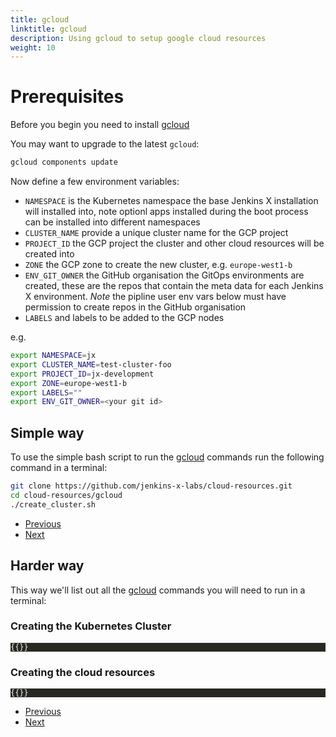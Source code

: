 ```yaml
---
title: gcloud
linktitle: gcloud
description: Using gcloud to setup google cloud resources
weight: 10
---
```




# Prerequisites

Before you begin you need to install [gcloud](https://cloud.google.com/sdk/gcloud)

You may want to upgrade to the latest `gcloud`:

```bash
gcloud components update
```

Now define a few environment variables:

- `NAMESPACE` is the Kubernetes namespace the base Jenkins X installation will installed into, note optionl apps installed during the boot process can be installed into different namespaces
- `CLUSTER_NAME` provide a unique cluster name for the GCP project
- `PROJECT_ID` the GCP project the cluster and other cloud resources will be created into
- `ZONE` the GCP zone to create the new cluster, e.g. `europe-west1-b`
- `ENV_GIT_OWNER` the GitHub organisation the GitOps environments are created, these are the repos that contain the meta data for each Jenkins X environment.  _Note_ the pipline user env vars below must have permission to create repos in the GitHub organisation
- `LABELS` and labels to be added to the GCP nodes

e.g.

```bash
export NAMESPACE=jx
export CLUSTER_NAME=test-cluster-foo
export PROJECT_ID=jx-development
export ZONE=europe-west1-b
export LABELS=""
export ENV_GIT_OWNER=<your git id>
```

## Simple way

To use the simple bash script to run the [gcloud](https://cloud.google.com/sdk/gcloud) commands run the following command in a terminal:


```bash
git clone https://github.com/jenkins-x-labs/cloud-resources.git
cd cloud-resources/gcloud
./create_cluster.sh
```

<nav>
  <ul class="pagination">
    <li class="page-item"><a class="page-link" href="../">Previous</a></li>
    <li class="page-item"><a class="page-link" href="../../repository">Next</a></li>
  </ul>
</nav>

## Harder way

This way we'll list out all the [gcloud](https://cloud.google.com/sdk/gcloud) commands you will need to run in a terminal:

### Creating the Kubernetes Cluster

<div class="highlight">
<pre style="color:#f8f8f2;background-color:#272822;-moz-tab-size:4;-o-tab-size:4;tab-size:4"><code class="language-bash hljs" data-lang="bash">{{<gcp-create-cluster>}}</code></pre>
</div>

### Creating the cloud resources

<div class="highlight">
<pre style="color:#f8f8f8;background-color:#272822;-moz-tab-size:4;-o-tab-size:4;tab-size:4"><code class="language-bash hljs" data-lang="bash">{{<gcp-create-resources>}}</code></pre>
</div>

<nav>
  <ul class="pagination">
    <li class="page-item"><a class="page-link" href="../">Previous</a></li>
    <li class="page-item"><a class="page-link" href="../../repository">Next</a></li>
  </ul>
</nav>